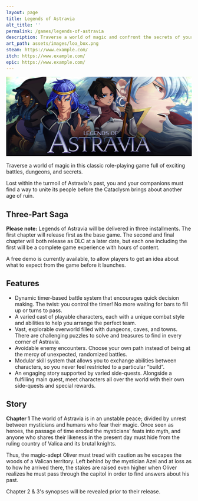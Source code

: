 ```yaml
---
layout: page
title: Legends of Astravia
alt_title: ''
permalink: /games/legends-of-astravia
description: Traverse a world of magic and confront the secrets of your past in this exploration and story driven RPG.
art_path: assets/images/loa_box.png
steam: https://www.example.com/
itch: https://www.example.com/
epic: https://www.example.com/
---
```


![Legends of Astravia Banner](\assets\loa\21-9_banner-Logo_smaller.jpg)

Traverse a world of magic in this classic role-playing game full of exciting battles, dungeons, and secrets.

Lost within the turmoil of Astravia's past, you and your companions must find a way to unite its people before the Cataclysm brings about another age of ruin.

## Three-Part Saga
**Please note:** Legends of Astravia will be delivered in three installments. The first chapter will release first as the base game. The second and final chapter will both release as DLC at a later date, but each one including the first will be a complete game experience with hours of content.

A free demo is currently available, to allow players to get an idea about what to expect from the game before it launches.

## Features
- Dynamic timer-based battle system that encourages quick decision making. The twist: you control the timer! No more waiting for bars to fill up or turns to pass.
- A varied cast of playable characters, each with a unique combat style and abilities to help you arrange the perfect team.
- Vast, explorable overworld filled with dungeons, caves, and towns. There are challenging puzzles to solve and treasures to find in every corner of Astravia.
- Avoidable enemy encounters. Choose your own path instead of being at the mercy of unexpected, randomized battles.
- Modular skill system that allows you to exchange abilities between characters, so you never feel restricted to a particular "build”.
- An engaging story supported by varied side-quests. Alongside a fulfilling main quest, meet characters all over the world with their own side-quests and special rewards.

## Story

**Chapter 1**
The world of Astravia is in an unstable peace; divided by unrest between mysticians and humans who fear their magic. Once seen as heroes, the passage of time eroded the mysticians' feats into myth, and anyone who shares their likeness in the present day must hide from the ruling country of Valica and its brutal knights.

Thus, the magic-adept Oliver must tread with caution as he escapes the woods of a Valican territory. Left behind by the mystician Azel and at loss as to how he arrived there, the stakes are raised even higher when Oliver realizes he must pass through the capitol in order to find answers about his past.

Chapter 2 & 3's synopses will be revealed prior to their release.